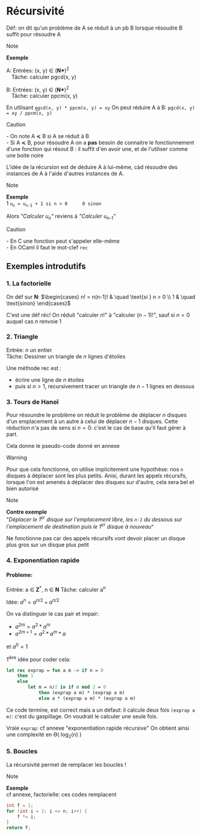 # Récursivité

Déf: on dit qu'un problème de A se réduit à un pb B lorsque résoudre B suffit pour résoudre A

> [!NOTE]
> **Exemple**<br>
>
> A: Entrées: (x, y) ∈ (**N\***)<sup>2</sup><br>
> $\hspace{8pt}$ Tâche: calculer pgcd(x, y)
>
> B: Entrées: (x, y) ∈ (**N\***)<sup>2</sup><br>
> $\hspace{8pt}$ Tâche: calculer ppcm(x, y)
>
> En utilisant `ggcd(x, y) * ppcm(x, y) = xy` On peut réduire A à B: `pgcd(x, y) = xy / ppcm(x, y)`

> [!CAUTION]
> \- On note A ≼ B si A se réduit à B<br>
> \- Si A ≼ B, pour résoudre A on a **pas** besoin de connaitre le fonctionnement d'une fonction qui résout B : il suffit d'en avoir une, et de l'utiliser comme une boite noire

L'idée de la récursion est de déduire A à lui-même, càd résoudre des instances de A à l'aide d'autres instances de A.

> [!NOTE]
> **Exemple**<br>1
> `u`<sub>`n`</sub>` = u`<sub>`n-1`</sub>` + 1 si n > 0` $\hspace{25pt}$ `0 sinon`
>
> Alors *"Calculer u<sub>n</sub>"* reviens à *"Calculer u<sub>n-1</sub>"*

> [!CAUTION]
> \- En C une fonction peut s'appeler elle-même<br>
> \- En OCaml il faut le mot-clef `rec`

## Exemples introdutifs

### 1. La factorielle

On déf sur **N**: $\begin{cases} n! = n(n-1)! & \quad \text{si } n > 0 \\ 1 & \quad \text{sinon} \end{cases}$

C'est une déf réc! On réduit "calculer $n!$" à "calculer $(n-1)!$", sauf si $n = 0$ auquel cas $n$ renvoie $1$

### 2. Triangle

Entrée: $n$ un entier<br>
Tâche: Dessiner un triangle de $n$ lignes d'étoiles

Une méthode rec est :
- écrire une ligne de $n$ étoiles
- puis si $n > 1$, recursivement tracer un triangle de $n-1$ lignes en dessous

### 3. Tours de Hanoï

Pour résoundre le problème on réduit le problème de déplacer $n$ disques d'un emplacement à un autre à celui de déplacer $n-1$ disques. Cette réduction n'a pas de sens si $n = 0$: c'est le cas de base qu'il faut gérer à part.

Cela donne le pseudo-code donné en annexe

> [!WARNING]
> Pour que cela fonctionne, on utilise implicitement une hypothèse: nos `n` disques à déplacer sont les plus petits. Anisi, durant les appels récursifs, lorsque l'on est amenés à déplacer des disques sur d'autre, cela sera bel et bien autorisé

> [!NOTE]
> **Contre exemple**<br>
> "*Déplacer le 1<sup>er</sup> disque sur l'emplacement libre, les `n-1` du dessous sur l'emplacement de destination puis le 1<sup>er</sup> disque à nouveau*"
>
> Ne fonctionne pas car des appels récursifs vont devoir placer un disque plus gros sur un disque plus petit

### 4. Exponentiation rapide

#### Probleme:
Entrée: a ∈ **Z**<sup>*</sup>, n ∈ **N**
Tâche: calculer a<sup>n</sup>

Idée: $a^n = a^{n/2} + a^{n/2}$

On va distinguer le cas pair et impair:
- $a^{2m} = a^2 * a^m$
- $a^{2m+1} = a^2 * a^m * a$

et $a^0 = 1$

1<sup>ière</sup> idée pour coder cela:
```ocaml
let rec exprap = fun a m -> if n = 0
    then 1 
    else
        let m = n/2 in if n mod 2 = 0
            then (exprap a m) * (exprap a m) 
            else a * (exprap a m) * (exprap a m)
```

Ce code termine, est correct mais a un défaut: il calcule deux fois `(exprap a m)`: c'est du gaspillage. On voudrait le calculer une seule fois.

Vraie `exprap`: cf annexe "exponentiation rapide récursive" On obtient ainsi une complexité en Ɵ( log<sub>2</sub>(n) )

### 5. Boucles

La récursivité permet de remplacer les boucles !

> [!NOTE]
> **Exemple**<br>
> cf annexe, factorielle: ces codes remplacent
> ```c
> int f = 1;
> for (int i = 2; i <= n; i++) {
>     f *= i;
> }
> return f;
> ```